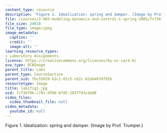```yaml
---
content_type: resource
description: 'Figure 1. Idealization: spring and damper. (Image by Prof. Trumper.)'
file: /courses/2-003-modeling-dynamics-and-control-i-spring-2005/7cf3bf0bc791df6687d52037f03cda88_lab1fig1.jpg
file_size: 24018
file_type: image/jpeg
image_metadata:
  caption: ''
  credit: ''
  image-alt: ''
learning_resource_types:
- Laboratory Assignments
license: https://creativecommons.org/licenses/by-nc-sa/4.0/
ocw_type: OCWImage
parent_title: Labs
parent_type: CourseSection
parent_uid: fbc55028-b2c1-01c5-c62c-62ab407df92b
resourcetype: Image
title: lab1fig1.jpg
uid: 7cf3bf0b-c791-df66-87d5-2037f03cda88
video_files:
  video_thumbnail_file: null
video_metadata:
  youtube_id: null
---
```

Figure 1. Idealization: spring and damper. (Image by Prof. Trumper.)